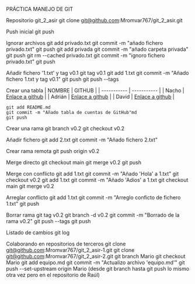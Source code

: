 PRÁCTICA MANEJO DE GIT

Repositorio git_2_asir
	git clone git@github.com:Mromvar767/git_2_asir.git

Push inicial
	git push

Ignorar archivos
	git add privado.txt
	git commit -m "añado fichero privado.txt"
	git push
	git add privada
	git commit -m "añado carpeta privada"
	git push
	git rm --cached privado.txt
	git commit -m "ignoro fichero privado.txt"
	git push

Añadir fichero '1.txt' y tag v0.1
	git tag v0.1
	git add 1.txt
	git commit -m "Añado fichero 1.txt y tag v0.1"
	git push
	git push --tags

Crear una tabla
| NOMBRE | GITHUB |
| ----------- | ----------- |
| Nacho | [Enlace a github](https://github.com/jrodrob861/git_2_asir) |
| Adrián | [Enlace a github](https://github.com/areyjim770/git_2_asir) |
| David | [Enlace a github](https://github.com/Davalomal/Git_2_asir) |

	git add README.md
	git commit -m "Añado tabla de cuentas de GitHub"md
	git push

Crear una rama
	git branch v0.2
	git checkout v0.2

Añadir fichero
	git add 2.txt
	git commit -m "Añado fichero 2.txt"

Crear rama remota
	git push origin v0.2

Merge directo
	git checkout main
	git merge v0.2
	git push

Merge con conflicto
	git add 1.txt
	git commit -m "Añado 'Hola' a 1.txt"
	git checkout v0.2
	git add 1.txt
	git commit -m "Añado 'Adios' a 1.txt
	git checkout main
	git merge v0.2

Arreglar conflicto
	git add 1.txt
	git commit -m "Arreglo conficto de fichero 1.txt"
	git push

Borrar rama
	git tag v0.2
	git branch -d v0.2
	git commit -m "Borrado de la rama v0.2"
	git push --tags
	git push

Listado de cambios
	git log

Colaborando en repositorios de terceros
	git clone git@github.com:Mromvar767/git_2_asir-1.git
	git clone git@github.com:Mromvar767/git_2_asir-2.git
	git branch Mario
	git checkout Mario
	git add equipo.md
	git commit -m "Actualizo archivo 'equipo.md'"
	git push --set-upstream origin Mario
	(desde git branch hasta git push lo mismo otra vez pero en el repositorio de Raúl)
